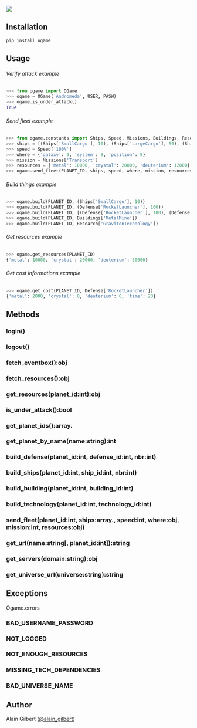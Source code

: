 ![](http://images2.wikia.nocookie.net/__cb20101218084357/ogame/images/c/c9/Logo.png)

## Installation

`pip install ogame`



## Usage

###### Verify attack example

```py
>>> from ogame import OGame
>>> ogame = OGame('Andromeda', USER, PASW)
>>> ogame.is_under_attack()
True
```

###### Send fleet example

```py
>>> from ogame.constants import Ships, Speed, Missions, Buildings, Research, Defense
>>> ships = [(Ships['SmallCargo'], 10), (Ships['LargeCargo'], 50), (Ships['Cruiser'], 40)]
>>> speed = Speed['100%']
>>> where = {'galaxy': 9, 'system': 9, 'position': 9}
>>> mission = Missions['Transport']
>>> resources = {'metal': 10000, 'crystal': 20000, 'deuterium': 12000}
>>> ogame.send_fleet(PLANET_ID, ships, speed, where, mission, resources)
```

###### Build things example

```py
>>> ogame.build(PLANET_ID, (Ships['SmallCargo'], 10))
>>> ogame.build(PLANET_ID, (Defense['RocketLauncher'], 100))
>>> ogame.build(PLANET_ID, [(Defense['RocketLauncher'], 100), (Defense['LightLaser'], 500)])
>>> ogame.build(PLANET_ID, Buildings['MetalMine'])
>>> ogame.build(PLANET_ID, Research['GravitonTechnology'])
```

###### Get resources example

```py
>>> ogame.get_resources(PLANET_ID)
{'metal': 10000, 'crystal': 20000, 'deuterium': 30000}
```

###### Get cost informations example

```py
>>> ogame.get_cost(PLANET_ID, Defense['RocketLauncher'])
{'metal': 2000, 'crystal': 0, 'deuterium': 0, 'time': 23}
```

## Methods

### login()

### logout()

### fetch_eventbox():obj

### fetch_resources():obj

### get_resources(planet_id:int):obj

### is_under_attack():bool

### get_planet_ids():array.<int>

### get_planet_by_name(name:string):int

### build_defense(planet_id:int, defense_id:int, nbr:int)

### build_ships(planet_id:int, ship_id:int, nbr:int)

### build_building(planet_id:int, building_id:int)

### build_technology(planet_id:int, technology_id:int)

### send_fleet(planet_id:int, ships:array.<tuple>, speed:int, where:obj, mission:int, resources:obj)

### get_url(name:string[, planet_id:int]):string

### get_servers(domain:string):obj

### get_universe_url(universe:string):string



## Exceptions

Ogame.errors

### BAD_USERNAME_PASSWORD

### NOT_LOGGED

### NOT_ENOUGH_RESOURCES

### MISSING_TECH_DEPENDENCIES

### BAD_UNIVERSE_NAME



## Author

Alain Gilbert ([@alain_gilbert](http://twitter.com/alain_gilbert))
